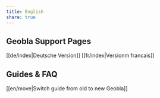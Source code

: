 ```yaml
---
title: English
share: true
---
```


## Geobla Support Pages

[[de/index|Deutsche Version]]
[[fr/index|Versionm francais]]

## Guides & FAQ

[[en/move|Switch guide from old to new Geobla]]


